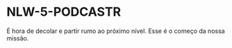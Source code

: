 # NLW-5-PODCASTR
É hora de decolar e partir rumo ao próximo nível. Esse é o começo da nossa missão.
